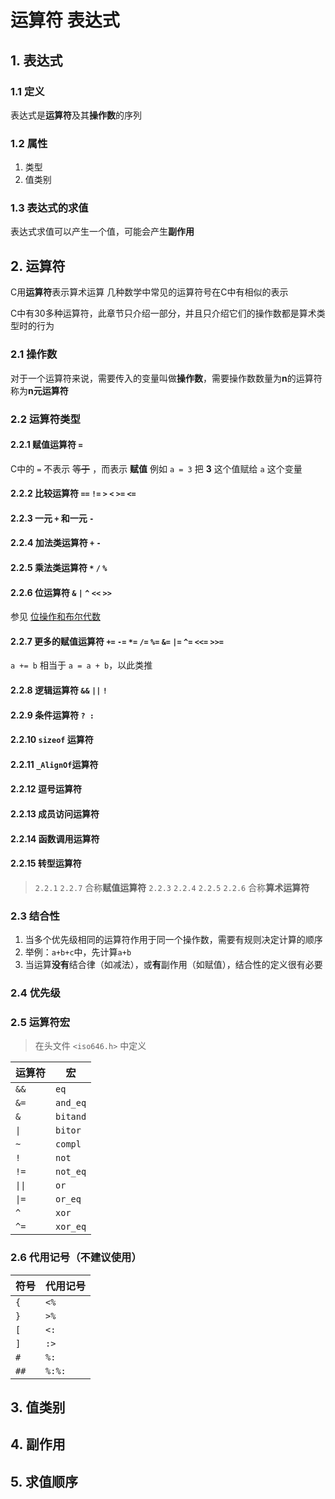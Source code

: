 # 运算符 表达式

## 1. 表达式

### 1.1 定义

表达式是**运算符**及其**操作数**的序列

### 1.2 属性

1. 类型
2. 值类别

### 1.3 表达式的求值

表达式求值可以产生一个值，可能会产生**副作用**

## 2. 运算符

C用**运算符**表示算术运算
几种数学中常见的运算符号在C中有相似的表示

C中有30多种运算符，此章节只介绍一部分，并且只介绍它们的操作数都是算术类型时的行为

### 2.1 操作数

对于一个运算符来说，需要传入的变量叫做**操作数**，需要操作数数量为**n**的运算符称为**n元运算符**

### 2.2 运算符类型

#### 2.2.1 赋值运算符 `=`

C中的 `=` 不表示 ~~等于~~ ，而表示 **赋值**
例如 `a = 3` 把 **3** 这个值赋给 `a` 这个变量

#### 2.2.2 比较运算符 `==` `!=` `>` `<` `>=` `<=`

#### 2.2.3 一元 `+` 和一元 `-`

#### 2.2.4 加法类运算符 `+` `-`

#### 2.2.5 乘法类运算符 `*` `/` `%`

#### 2.2.6 位运算符 `&` `|` `^` `<<` `>>`

参见 [位操作和布尔代数](34_位操作和布尔代数.md)

#### 2.2.7 更多的赋值运算符 `+=` `-=` `*=` `/=` `%=` `&=` `|=` `^=` `<<=` `>>=`

`a += b` 相当于 `a = a + b`，以此类推

#### 2.2.8 逻辑运算符 `&&` `||` `!`

#### 2.2.9 条件运算符 ` ? : `

#### 2.2.10 `sizeof` 运算符

#### 2.2.11 `_AlignOf`运算符

#### 2.2.12 逗号运算符

#### 2.2.13 成员访问运算符

#### 2.2.14 函数调用运算符

#### 2.2.15 转型运算符

> `2.2.1` `2.2.7` 合称**赋值运算符**
> `2.2.3` `2.2.4` `2.2.5` `2.2.6` 合称**算术运算符**

### 2.3 结合性

1. 当多个优先级相同的运算符作用于同一个操作数，需要有规则决定计算的顺序
2. 举例：`a+b+c`中，先计算`a+b`
3. 当运算**没有**结合律（如减法），或**有**副作用（如赋值），结合性的定义很有必要

### 2.4 优先级

### 2.5 运算符宏

> 在头文件 `<iso646.h>` 中定义

|运算符|宏|
|--|--|
|`&&`|`eq`|
|`&=`|`and_eq`|
|`&`|`bitand`|
|`\|`|`bitor`|
|`~`|`compl`|
|`!`|`not`|
|`!=`|`not_eq`|
|`\|\|`|`or`|
|`\|=`|`or_eq`|
|`^`|`xor`|
|`^=`|`xor_eq`|

### 2.6 代用记号（不建议使用）

|符号|代用记号|
|--|--|
|`{`|`<%`|
|`}`|`>%`|
|`[`|`<:`|
|`]`|`:>`|
|`#`|`%:`|
|`##`|`%:%:`|

## 3. 值类别

## 4. 副作用

## 5. 求值顺序

